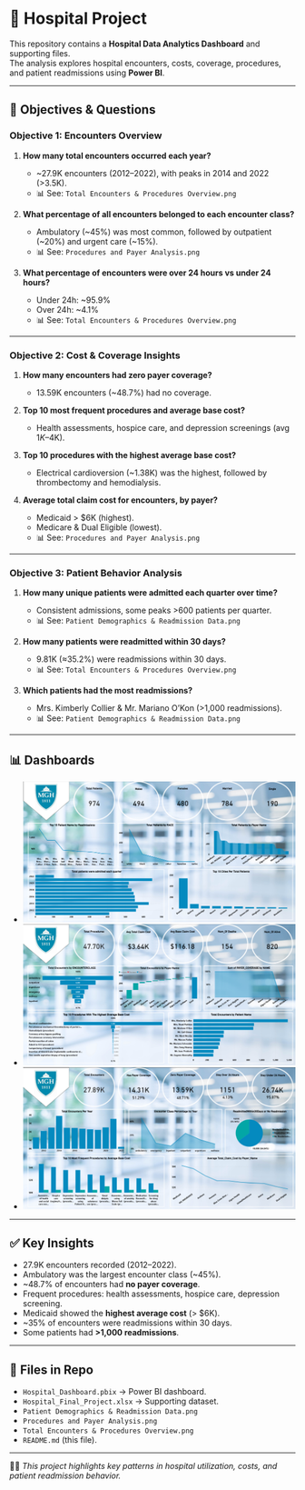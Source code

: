 # 🏥 Hospital Project

This repository contains a **Hospital Data Analytics Dashboard** and supporting files.  
The analysis explores hospital encounters, costs, coverage, procedures, and patient readmissions using **Power BI**.

---

## 🎯 Objectives & Questions

### Objective 1: Encounters Overview
1. **How many total encounters occurred each year?**  
   - ~27.9K encounters (2012–2022), with peaks in 2014 and 2022 (>3.5K).  
   - 📊 See: `Total Encounters & Procedures Overview.png`

2. **What percentage of all encounters belonged to each encounter class?**  
   - Ambulatory (~45%) was most common, followed by outpatient (~20%) and urgent care (~15%).  
   - 📊 See: `Procedures and Payer Analysis.png`

3. **What percentage of encounters were over 24 hours vs under 24 hours?**  
   - Under 24h: ~95.9%  
   - Over 24h: ~4.1%  
   - 📊 See: `Total Encounters & Procedures Overview.png`

---

### Objective 2: Cost & Coverage Insights
1. **How many encounters had zero payer coverage?**  
   - 13.59K encounters (~48.7%) had no coverage.

2. **Top 10 most frequent procedures and average base cost?**  
   - Health assessments, hospice care, and depression screenings (avg $1K–$4K).  

3. **Top 10 procedures with the highest average base cost?**  
   - Electrical cardioversion (~1.38K) was the highest, followed by thrombectomy and hemodialysis.  

4. **Average total claim cost for encounters, by payer?**  
   - Medicaid > $6K (highest).  
   - Medicare & Dual Eligible (lowest).  
   - 📊 See: `Procedures and Payer Analysis.png`

---

### Objective 3: Patient Behavior Analysis
1. **How many unique patients were admitted each quarter over time?**  
   - Consistent admissions, some peaks >600 patients per quarter.  
   - 📊 See: `Patient Demographics & Readmission Data.png`

2. **How many patients were readmitted within 30 days?**  
   - 9.81K (≈35.2%) were readmissions within 30 days.  
   - 📊 See: `Total Encounters & Procedures Overview.png`

3. **Which patients had the most readmissions?**  
   - Mrs. Kimberly Collier & Mr. Mariano O’Kon (>1,000 readmissions).  
   - 📊 See: `Patient Demographics & Readmission Data.png`

---

## 📊 Dashboards
- ![Patient Demographics & Readmission Data](Patient%20Demographics%20%26%20Readmission%20Data.png)  
- ![Procedures and Payer Analysis](Procedures%20and%20Payer%20Analysis.png)  
- ![Total Encounters & Procedures Overview](Total%20Encounters%20%26%20Procedures%20Overview.png)  

---

## ✅ Key Insights
- 27.9K encounters recorded (2012–2022).  
- Ambulatory was the largest encounter class (~45%).  
- ~48.7% of encounters had **no payer coverage**.  
- Frequent procedures: health assessments, hospice care, depression screening.  
- Medicaid showed the **highest average cost** (> $6K).  
- ~35% of encounters were readmissions within 30 days.  
- Some patients had **>1,000 readmissions**.  

---

## 📂 Files in Repo
- `Hospital_Dashboard.pbix` → Power BI dashboard.  
- `Hospital_Final_Project.xlsx` → Supporting dataset.  
- `Patient Demographics & Readmission Data.png`  
- `Procedures and Payer Analysis.png`  
- `Total Encounters & Procedures Overview.png`  
- `README.md` (this file).  

---

👨‍⚕️ *This project highlights key patterns in hospital utilization, costs, and patient readmission behavior.*
